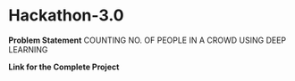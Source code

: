 # Hackathon-3.0

**Problem Statement**
COUNTING NO. OF PEOPLE IN A CROWD USING DEEP LEARNING

**Link for the Complete Project**

